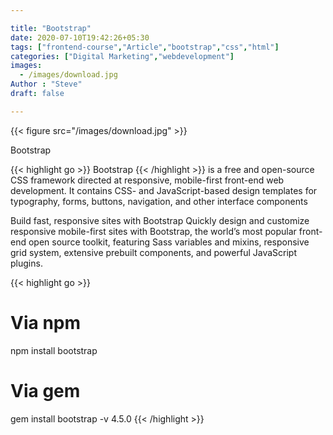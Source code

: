```yaml
---

title: "Bootstrap"
date: 2020-07-10T19:42:26+05:30
tags: ["frontend-course","Article","bootstrap","css","html"]
categories: ["Digital Marketing","webdevelopment"]
images:
  - /images/download.jpg
Author : "Steve"
draft: false

---
```


{{< figure src="/images/download.jpg" >}}

Bootstrap

{{< highlight go >}} Bootstrap {{< /highlight >}} is a free and open-source CSS framework directed at responsive, mobile-first front-end web development. It contains CSS- and JavaScript-based design templates for typography, forms, buttons, navigation, and other interface components


Build fast, responsive sites with Bootstrap
Quickly design and customize responsive mobile-first sites with Bootstrap, the world’s most popular front-end open source toolkit, featuring Sass variables and mixins, responsive grid system, extensive prebuilt components, and powerful JavaScript plugins.


{{< highlight go >}} 
# Via npm
npm install bootstrap

# Via gem
gem install bootstrap -v 4.5.0
 {{< /highlight >}}